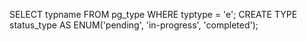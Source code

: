 SELECT typname FROM pg_type WHERE typtype = 'e';
CREATE TYPE status_type AS ENUM('pending', 'in-progress', 'completed');